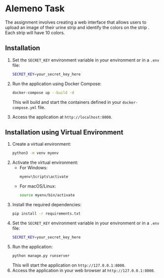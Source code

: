 # Alemeno Task

The assignment involves creating a web interface that allows users to upload an image of their
urine strip and identify the colors on the strip . Each strip
will have 10 colors.

## Installation

1. Set the `SECRET_KEY` environment variable in your environment or in a `.env` file:

   ```bash
   SECRET_KEY=your_secret_key_here
   ```

2. Run the application using Docker Compose:

   ```bash
   docker-compose up --build -d
   ```

   This will build and start the containers defined in your `docker-compose.yml` file.

3. Access the application at `http://localhost:8000`.

## Installation using Virtual Environment

1. Create a virtual environment:
   ```bash
   python3 -m venv myenv
   ```
2. Activate the virtual environment:
   - For Windows:
     ```bash
     myenv\Scripts\activate
     ```
   - For macOS/Linux:
     ```bash
     source myenv/bin/activate
     ```
3. Install the required dependencies:
   ```bash
   pip install -r requirements.txt
   ```
4. Set the `SECRET_KEY` environment variable in your environment or in a `.env` file:
   ```bash
   SECRET_KEY=your_secret_key_here
   ```
5. Run the application:
   ```bash
   python manage.py runserver
   ```
   This will start the application on `http://127.0.0.1:8000`.
6. Access the application in your web browser at `http://127.0.0.1:8000`.
